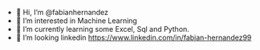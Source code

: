 - 👋 Hi, I’m @fabianhernandez
- 👀 I’m interested in Machine Learning
- 🌱 I’m currently learning some Excel, Sql and Python.
- 💞️ I’m looking linkedin https://www.linkedin.com/in/fabian-hernandez99 

<!---
fabherhe/fabherhe is a ✨ special ✨ repository because its `README.md` (this file) appears on your GitHub profile.
You can click the Preview link to take a look at your changes.
--->
